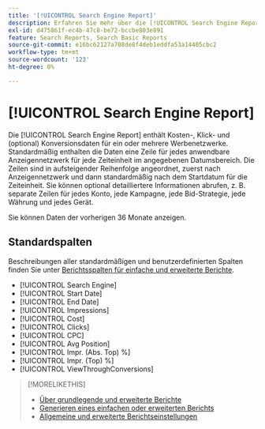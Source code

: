 ```yaml
---
title: '[!UICONTROL Search Engine Report]'
description: Erfahren Sie mehr über die [!UICONTROL Search Engine Report].
exl-id: d475861f-ec4b-47c8-be72-bccbe803e891
feature: Search Reports, Search Basic Reports
source-git-commit: e16bc62127a708de8f4deb1eddfa53a14405cbc2
workflow-type: tm+mt
source-wordcount: '123'
ht-degree: 0%

---
```


# [!UICONTROL Search Engine Report]

Die [!UICONTROL Search Engine Report] enthält Kosten-, Klick- und (optional) Konversionsdaten für ein oder mehrere Werbenetzwerke. Standardmäßig enthalten die Daten eine Zeile für jedes anwendbare Anzeigennetzwerk für jede Zeiteinheit im angegebenen Datumsbereich. Die Zeilen sind in aufsteigender Reihenfolge angeordnet, zuerst nach Anzeigennetzwerk und dann standardmäßig nach dem Startdatum für die Zeiteinheit. Sie können optional detailliertere Informationen abrufen, z. B. separate Zeilen für jedes Konto, jede Kampagne, jede Bid-Strategie, jede Währung und jedes Gerät.

Sie können Daten der vorherigen 36 Monate anzeigen.

## Standardspalten

Beschreibungen aller standardmäßigen und benutzerdefinierten Spalten finden Sie unter [Berichtsspalten für einfache und erweiterte Berichte](basic-advanced-report-columns.md).

* [!UICONTROL Search Engine]
* [!UICONTROL Start Date]
* [!UICONTROL End Date]
* [!UICONTROL Impressions]
* [!UICONTROL Cost]
* [!UICONTROL Clicks]
* [!UICONTROL CPC]
* [!UICONTROL Avg Position]
* [!UICONTROL Impr. (Abs. Top) %]
* [!UICONTROL Impr. (Top) %]
* [!UICONTROL ViewThroughConversions]

>[!MORELIKETHIS]
>
>* [Über grundlegende und erweiterte Berichte](basic-advanced-report-about.md)
>* [Generieren eines einfachen oder erweiterten Berichts](basic-advanced-report-generate.md)
>* [Allgemeine und erweiterte Berichtseinstellungen](basic-advanced-report-settings.md)
